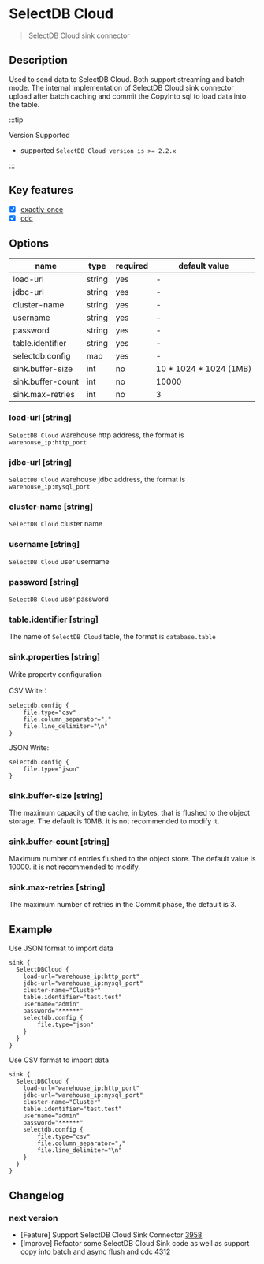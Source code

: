 # SelectDB Cloud

> SelectDB Cloud sink connector

## Description

Used to send data to SelectDB Cloud. Both support streaming and batch mode.
The internal implementation of SelectDB Cloud sink connector upload after batch caching and commit the CopyInto sql to load data into the table.

:::tip

Version Supported

* supported  `SelectDB Cloud version is >= 2.2.x`

:::

## Key features

- [x] [exactly-once](../../concept/connector-v2-features.md)
- [x] [cdc](../../concept/connector-v2-features.md)

## Options

|       name        |  type  | required |     default value      |
|-------------------|--------|----------|------------------------|
| load-url          | string | yes      | -                      |
| jdbc-url          | string | yes      | -                      |
| cluster-name      | string | yes      | -                      |
| username          | string | yes      | -                      |
| password          | string | yes      | -                      |
| table.identifier  | string | yes      | -                      |
| selectdb.config   | map    | yes      | -                      |
| sink.buffer-size  | int    | no       | 10 * 1024 * 1024 (1MB) |
| sink.buffer-count | int    | no       | 10000                  |
| sink.max-retries  | int    | no       | 3                      |

### load-url [string]

`SelectDB Cloud` warehouse http address, the format is `warehouse_ip:http_port`

### jdbc-url [string]

`SelectDB Cloud` warehouse jdbc address, the format is `warehouse_ip:mysql_port`

### cluster-name [string]

`SelectDB Cloud` cluster name

### username [string]

`SelectDB Cloud` user username

### password [string]

`SelectDB Cloud` user password

### table.identifier [string]

The name of `SelectDB Cloud` table, the format is `database.table`

### sink.properties [string]

Write property configuration

CSV Write：

```
selectdb.config {
    file.type="csv"
    file.column_separator=","
    file.line_delimiter="\n"
}
```

JSON Write:

```
selectdb.config {
    file.type="json"
}
```

### sink.buffer-size [string]

The maximum capacity of the cache, in bytes, that is flushed to the object storage. The default is 10MB. it is not recommended to modify it.

### sink.buffer-count [string]

Maximum number of entries flushed to the object store. The default value is 10000. it is not recommended to modify.

### sink.max-retries [string]

The maximum number of retries in the Commit phase, the default is 3.

## Example

Use JSON format to import data

```
sink {
  SelectDBCloud {
    load-url="warehouse_ip:http_port"
    jdbc-url="warehouse_ip:mysql_port"
    cluster-name="Cluster"
    table.identifier="test.test"
    username="admin"
    password="******"
    selectdb.config {
        file.type="json"
    }
  }
}
```

Use CSV format to import data

```
sink {
  SelectDBCloud {
    load-url="warehouse_ip:http_port"
    jdbc-url="warehouse_ip:mysql_port"
    cluster-name="Cluster"
    table.identifier="test.test"
    username="admin"
    password="******"
    selectdb.config {
        file.type="csv"
        file.column_separator="," 
        file.line_delimiter="\n" 
    }
  }
}
```

## Changelog

### next version

- [Feature] Support SelectDB Cloud Sink Connector [3958](https://github.com/apache/incubator-seatunnel/pull/3958)
- [Improve] Refactor some SelectDB Cloud Sink code as well as support copy into batch and async flush and cdc [4312](https://github.com/apache/incubator-seatunnel/pull/4312)
